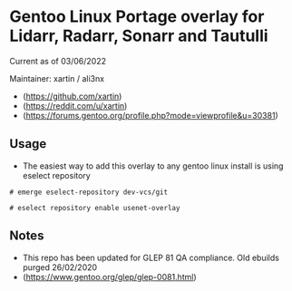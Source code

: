 # Gentoo Linux Portage overlay for Lidarr, Radarr, Sonarr and Tautulli

Current as of 03/06/2022

Maintainer: xartin / ali3nx
* (https://github.com/xartin)
* (https://reddit.com/u/xartin)
* (https://forums.gentoo.org/profile.php?mode=viewprofile&u=30381)

Usage
-----

* The easiest way to add this overlay to any gentoo linux install is using eselect repository

```
# emerge eselect-repository dev-vcs/git
```
```
# eselect repository enable usenet-overlay
```

Notes
-----

* This repo has been updated for GLEP 81 QA compliance. Old ebuilds purged 26/02/2020
* (https://www.gentoo.org/glep/glep-0081.html)

